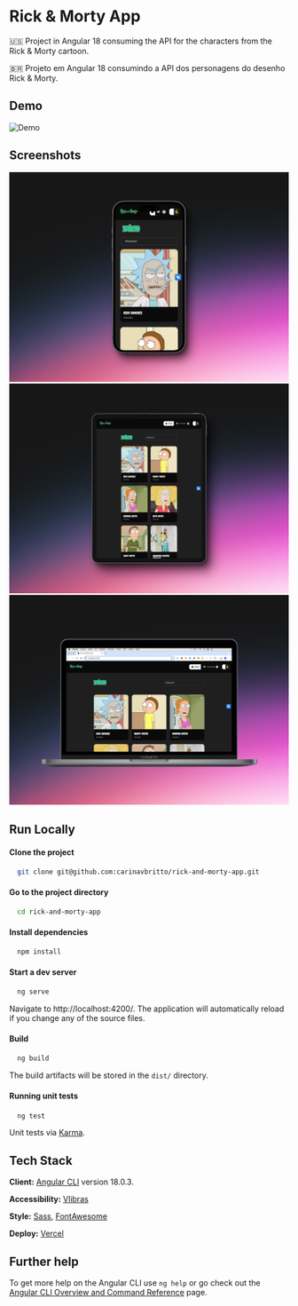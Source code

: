 
# Rick & Morty App

🇺🇸 Project in Angular 18 consuming the API for the characters from the Rick & Morty cartoon.

🇧🇷 Projeto em Angular 18 consumindo a API dos personagens do desenho Rick & Morty.

## Demo

![Demo](/public/responsive_demo.gif)

## Screenshots

![Mobile](/public/smartphone.png)
![Tablet](/public/tablet.png)
![Desktop](/public/desktop_mac.png)


## Run Locally

#### Clone the project

```bash
  git clone git@github.com:carinavbritto/rick-and-morty-app.git
```

#### Go to the project directory

```bash
  cd rick-and-morty-app
```

#### Install dependencies

```bash
  npm install
```

#### Start a dev server

```bash
  ng serve
```
Navigate to http://localhost:4200/. The application will automatically reload if you change any of the source files.

#### Build

```bash
  ng build
```
The build artifacts will be stored in the `dist/` directory.

#### Running unit tests

```bash
  ng test
```
Unit tests via [Karma](https://karma-runner.github.io).
## Tech Stack

**Client:** [Angular CLI](https://github.com/angular/angular-cli) version 18.0.3.

**Accessibility:** [Vlibras](https://www.gov.br/governodigital/pt-br/acessibilidade-e-usuario/vlibras)

**Style:** [Sass](https://sass-lang.com/), [FontAwesome](https://fontawesome.com/)

**Deploy:** [Vercel](https://vercel.com/)




## Further help

To get more help on the Angular CLI use `ng help` or go check out the [Angular CLI Overview and Command Reference](https://angular.dev/tools/cli) page.
